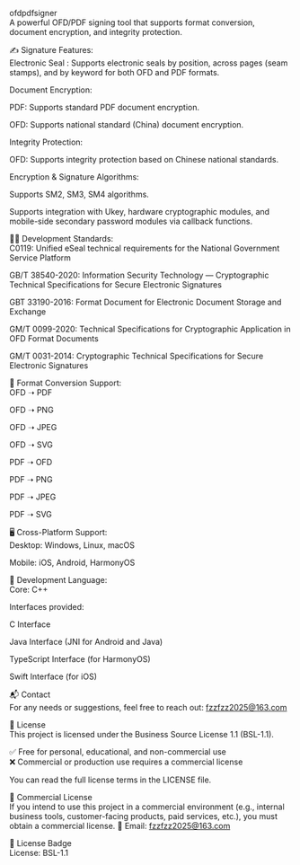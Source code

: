 ofdpdfsigner  
A powerful OFD/PDF signing tool that supports format conversion, document encryption, and integrity protection.  

✍️ Signature Features:  
Electronic Seal : Supports electronic seals by position, across pages (seam stamps), and by keyword for both OFD and PDF formats.  

Document Encryption:  

PDF: Supports standard PDF document encryption.  

OFD: Supports national standard (China) document encryption.  

Integrity Protection:  

OFD: Supports integrity protection based on Chinese national standards.  

Encryption & Signature Algorithms:  

Supports SM2, SM3, SM4 algorithms.  

Supports integration with Ukey, hardware cryptographic modules, and mobile-side secondary password modules via callback functions.  

🧑‍💻 Development Standards:  
C0119: Unified eSeal technical requirements for the National Government Service Platform  

GB/T 38540-2020: Information Security Technology — Cryptographic Technical Specifications for Secure Electronic Signatures  

GBT 33190-2016: Format Document for Electronic Document Storage and Exchange  

GM/T 0099-2020: Technical Specifications for Cryptographic Application in OFD Format Documents  

GM/T 0031-2014: Cryptographic Technical Specifications for Secure Electronic Signatures  

🔄 Format Conversion Support:  
OFD ➝ PDF  

OFD ➝ PNG  

OFD ➝ JPEG  

OFD ➝ SVG  

PDF ➝ OFD  

PDF ➝ PNG  

PDF ➝ JPEG  

PDF ➝ SVG  

🖥️ Cross-Platform Support:  
Desktop: Windows, Linux, macOS  

Mobile: iOS, Android, HarmonyOS  

🧱 Development Language:  
Core: C++  

Interfaces provided:  

C Interface  

Java Interface (JNI for Android and Java)  

TypeScript Interface (for HarmonyOS)  

Swift Interface (for iOS)  

📬 Contact  
For any needs or suggestions, feel free to reach out: fzzfzz2025@163.com  

📜 License  
This project is licensed under the Business Source License 1.1 (BSL-1.1).  

✅ Free for personal, educational, and non-commercial use  
❌ Commercial or production use requires a commercial license  

You can read the full license terms in the LICENSE file.  

💼 Commercial License  
If you intend to use this project in a commercial environment (e.g., internal business tools, customer-facing products, paid services, etc.), you must obtain a commercial license.
📧 Email: fzzfzz2025@163.com  

🧾 License Badge  
License: BSL-1.1  
